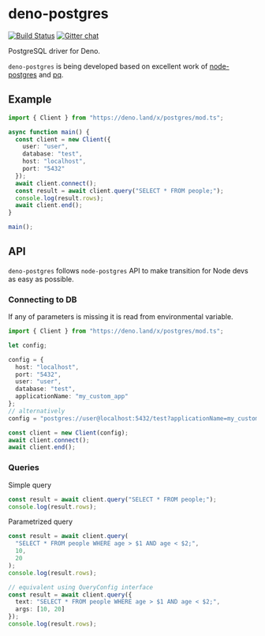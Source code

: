 # deno-postgres

[![Build Status](https://travis-ci.com/bartlomieju/deno-postgres.svg?branch=master)](https://travis-ci.com/bartlomieju/deno-postgres)
[![Gitter chat](https://badges.gitter.im/gitterHQ/gitter.png)](https://gitter.im/deno-postgres/community)

PostgreSQL driver for Deno.

`deno-postgres` is being developed based on excellent work of [node-postgres](https://github.com/brianc/node-postgres)
and [pq](https://github.com/lib/pq).

## Example

```ts
import { Client } from "https://deno.land/x/postgres/mod.ts";

async function main() {
  const client = new Client({
    user: "user",
    database: "test",
    host: "localhost",
    port: "5432"
  });
  await client.connect();
  const result = await client.query("SELECT * FROM people;");
  console.log(result.rows);
  await client.end();
}

main();
```

## API

`deno-postgres` follows `node-postgres` API to make transition for Node devs as easy as possible.

### Connecting to DB

If any of parameters is missing it is read from environmental variable.

```ts
import { Client } from "https://deno.land/x/postgres/mod.ts";

let config;

config = {
  host: "localhost",
  port: "5432",
  user: "user",
  database: "test",
  applicationName: "my_custom_app"
};
// alternatively
config = "postgres://user@localhost:5432/test?applicationName=my_custom_app";

const client = new Client(config);
await client.connect();
await client.end();
```

### Queries

Simple query

```ts
const result = await client.query("SELECT * FROM people;");
console.log(result.rows);
```

Parametrized query

```ts
const result = await client.query(
  "SELECT * FROM people WHERE age > $1 AND age < $2;",
  10,
  20
);
console.log(result.rows);

// equivalent using QueryConfig interface
const result = await client.query({
  text: "SELECT * FROM people WHERE age > $1 AND age < $2;",
  args: [10, 20]
});
console.log(result.rows);
```
